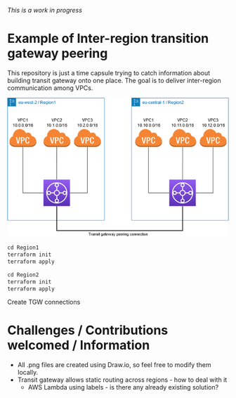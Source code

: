_This is a work in progress_

# Example of Inter-region transition gateway peering

This repository is just a time capsule trying to catch information about building transit gateway onto one place. The goal is to deliver inter-region communication among VPCs.

![High level diagram](files/tgw-inter-region-peering-example.png)


```
cd Region1
terraform init
terraform apply
```


```
cd Region2
terraform init
terraform apply
```

Create TGW connections

# Challenges / Contributions welcomed / Information
* All .png files are created using Draw.io, so feel free to modify them locally. 
* Transit gateway allows static routing across regions - how to deal with it
    * AWS Lambda using labels - is there any already existing solution?
    
